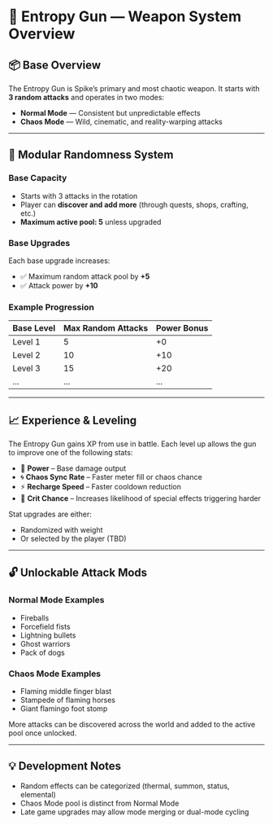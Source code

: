 
# 🔫 Entropy Gun — Weapon System Overview

## 📦 Base Overview

The Entropy Gun is Spike’s primary and most chaotic weapon. It starts with **3 random attacks** and operates in two modes:

- **Normal Mode** — Consistent but unpredictable effects
- **Chaos Mode** — Wild, cinematic, and reality-warping attacks

---

## 🧩 Modular Randomness System

### Base Capacity
- Starts with 3 attacks in the rotation
- Player can **discover and add more** (through quests, shops, crafting, etc.)
- **Maximum active pool: 5** unless upgraded

### Base Upgrades
Each base upgrade increases:
- ✅ Maximum random attack pool by **+5**
- ✅ Attack power by **+10**

### Example Progression
| Base Level | Max Random Attacks | Power Bonus |
|------------|--------------------|--------------|
| Level 1    | 5                  | +0           |
| Level 2    | 10                 | +10          |
| Level 3    | 15                 | +20          |
| ...        | ...                | ...          |

---

## 📈 Experience & Leveling

The Entropy Gun gains XP from use in battle. Each level up allows the gun to improve one of the following stats:

- 🔺 **Power** – Base damage output
- 🌀 **Chaos Sync Rate** – Faster meter fill or chaos chance
- ⚡ **Recharge Speed** – Faster cooldown reduction
- 🎯 **Crit Chance** – Increases likelihood of special effects triggering harder

Stat upgrades are either:
- Randomized with weight
- Or selected by the player (TBD)

---

## 🔓 Unlockable Attack Mods

### Normal Mode Examples
- Fireballs
- Forcefield fists
- Lightning bullets
- Ghost warriors
- Pack of dogs

### Chaos Mode Examples
- Flaming middle finger blast
- Stampede of flaming horses
- Giant flamingo foot stomp

More attacks can be discovered across the world and added to the active pool once unlocked.

---

## 💡 Development Notes

- Random effects can be categorized (thermal, summon, status, elemental)
- Chaos Mode pool is distinct from Normal Mode
- Late game upgrades may allow mode merging or dual-mode cycling

